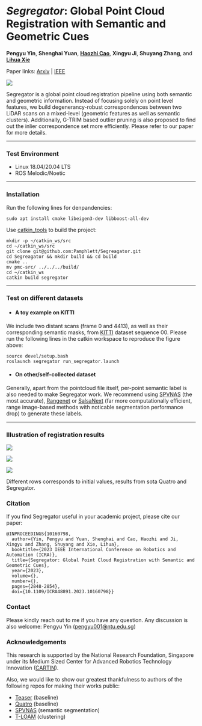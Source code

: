 # ***Segregator***: Global Point Cloud Registration with Semantic and Geometric Cues

**Pengyu Yin**, **Shenghai Yuan**, **[Haozhi Cao](https://www.researchgate.net/profile/Haozhi-Cao)**, **Xingyu Ji**, **Shuyang Zhang**, and **[Lihua Xie](https://dr.ntu.edu.sg/cris/rp/rp00784)**

Paper links: [Arxiv](https://arxiv.org/abs/2301.07425) | [IEEE](https://ieeexplore.ieee.org/document/10160798)

![](assets/segregator_intro.png)

Segregator is a global point cloud registration pipeline using both semantic and geometric information. Instead of focusing solely on point level features, we build degenerancy-robust correspondences between two LiDAR scans on a mixed-level (geometric features as well as semantic clusters). Additionally, G-TRIM based outlier pruning is also proposed to find out the inlier correspondence set more efficiently. Please refer to our paper for more details.

----

### Test Environment
* Linux 18.04/20.04 LTS
* ROS Melodic/Noetic

----

### Installation
Run the following lines for denpandencies:
```
sudo apt install cmake libeigen3-dev libboost-all-dev
```
Use [catkin_tools](https://catkin-tools.readthedocs.io/en/latest/) to build the project:
```
mkdir -p ~/catkin_ws/src
cd ~/catkin_ws/src
git clone git@github.com:Pamphlett/Segreagator.git
cd Segreagator && mkdir build && cd build
cmake ..
mv pmc-src/ ../../../build/
cd ~/catkin_ws
catkin build segregator 
```

----

### Test on different datasets
* #### A toy example on KITTI
We include two distant scans (frame 0 and 4413), as well as their corresponding semantic masks, from [KITTI](https://www.cvlibs.net/datasets/kitti/) dataset sequence 00. Please run the following lines in the catkin workspace to reproduce the figure above:
```
source devel/setup.bash
roslaunch segregator run_segregator.launch
```
* #### On other/self-collected dataset
Generally, apart from the pointcloud file itself, per-point semantic label is also needed to make Segregator work. We recommend using [SPVNAS](https://github.com/mit-han-lab/spvnas/blob/master/README.md#news) (the most accurate), [Rangenet](https://github.com/PRBonn/rangenet_lib) or [SalsaNext](https://github.com/TiagoCortinhal/SalsaNext) (far more computationally efficient, range image-based methods with noticable segmentation performance drop) to generate these labels.

----
### Illustration of registration results
![](https://cdn.staticaly.com/gh/Pamphlett/picx-images-hosting@master/20230615/kitti_initial_val.3stryu9etd00.webp)

![](https://cdn.staticaly.com/gh/Pamphlett/picx-images-hosting@master/20230615/kitti_quatro_res.3hzyhfcabo60.webp)

![](https://cdn.staticaly.com/gh/Pamphlett/picx-images-hosting@master/20230615/kitti_segregator_res.790j9cob7z80.webp)

Different rows corresponds to initial values, results from sota Quatro and Segregator.

### Citation
If you find Segregator useful in your academic project, please cite our paper:
```
@INPROCEEDINGS{10160798,
  author={Yin, Pengyu and Yuan, Shenghai and Cao, Haozhi and Ji, Xingyu and Zhang, Shuyang and Xie, Lihua},
  booktitle={2023 IEEE International Conference on Robotics and Automation (ICRA)}, 
  title={Segregator: Global Point Cloud Registration with Semantic and Geometric Cues}, 
  year={2023},
  volume={},
  number={},
  pages={2848-2854},
  doi={10.1109/ICRA48891.2023.10160798}}
```

### Contact
Please kindly reach out to me if you have any question. Any discussion is also welcome:
Pengyu Yin ([pengyu001@ntu.edu.sg]())

### Acknowledgements
This research is supported by the National Research Foundation, Singapore under its Medium Sized Center for Advanced Robotics Technology Innovation ([CARTIN](https://www.ntu.edu.sg/cartin)).

Also, we would like to show our greatest thankfulness to authors of the following repos for making their works public:
* [Teaser](https://github.com/MIT-SPARK/TEASER-plusplus) (baseline)
* [Quatro](https://github.com/url-kaist/Quatro) (baseline)
* [SPVNAS](https://github.com/mit-han-lab/spvnas) (semantic segmentation)
* [T-LOAM](https://github.com/zpw6106/tloam) (clustering) 
